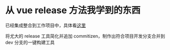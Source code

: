 # 从 vue release 方法我学到的东西

已经集成整合到工作项目中，具体看[这里](/work/auto-merge-to-dev.md)

将尤大的 release 工具简化并追加 commitizen，制作出符合项目开发分支合并到 dev 分支的一键构建工具

